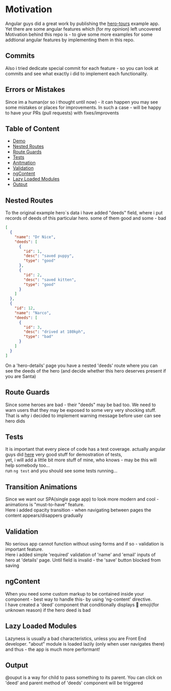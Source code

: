 # Motivation
Angular guys did a great work by publishing the [hero-tours](https://stackblitz.com/angular/ybbdbroqogm) example app.  
Yet there are some angular features which (for my opinion) left uncovered  
Motivation behind this repo is - to give some more examples for some addtional angular features by implementing them in this repo.  


## Commits
Also i tried dedicate special commit for each feature - so you can look at commits and see what exactly i did to implement each functionality.


## Errors or Mistakes
Since im a human(or so i thought until now) - it can happen you may see some mistakes or places for improvements. In such a case - will be happy to have your PRs (pull requests) with fixes/improvents


## Table of Content
- [Demo](https://shootermv.github.io/enchancing-heroes-tour-example/)
- [Nested Routes](#nested-routes)
- [Route Guards](#route-guards)
- [Tests](#tests)
- [Anitmation](#transition-animations)
- [Validation](#validation)
- [ngContent](#ngcontent)
- [Lazy Loaded Modules](#lazy-loaded-modules)
- [Output](#output)

## Nested Routes
To the original example hero`s data i have added "deeds" field, where i put records of deeds of this particular hero. some of them good and some - bad

```json
[
  {
    "name": "Dr Nice",
    "deeds": [
      {
        "id": 1,
        "desc": "saved puppy",
        "type": "good"
      },
      {
        "id": 2,
        "desc": "saved kitten",
        "type": "good"
      }
    ]
  },
  {
    "id": 12,
    "name": "Narco",
    "deeds": [
      {
        "id": 3,
        "desc": "drived at 180kph",
        "type": "bad"
      }
    ]
  }
]
```
On a 'hero-details' page you have a nested 'deeds' route where you can see the deeds of the hero (and decide whether this hero deserves present if you are Santa)


## Route Guards
Since some heroes are bad - their "deeds" may be bad too. We need to warn users that they may be exposed to some very very shocking stuff.  
That is why i decided to implement warning message before user can see hero dids


## Tests
It is important that every piece of code has a test coverage. actually angular guys did [here](https://stackblitz.com/angular/qyvgpgnvmmr) very good stuff for demostration of tests,  
yet, i will add a little bit more stuff of mine, who knows - may be this will help somebody too...  
run ```ng test``` and you should see some tests running...

## Transition Animations
Since we want our SPA(single page app) to look more modern and cool - animations is "must-to-have"  feature.  
Here i added opacity transition - when navigating between pages the content appears/disappers gradually

## Validation
No serious app cannot function without using forms and if so - validation is important feature.  
Here i added simple 'required' validation of 'name' and 'email' inputs of hero at 'details' page. Until field is invalid - the 'save' button blocked from saving

## ngContent
When you need some custom markup to be contained inside your component - best way to handle this- by using 'ng-content' directive.  
I have created a 'deed' component that conditionally displays 🍔 emoji(for unknown reason) if the hero deed is bad 

## Lazy Loaded Modules
Lazyness is usually a bad characteristics, unless you are Front End developer.
"about" module is loaded lazily (only when user navigates there) and thus - the app is much more performant!

## Output
@ouput is a way for child to pass something to its parent. You can click on 'deed' and parent method of 'deeds' component will be triggered